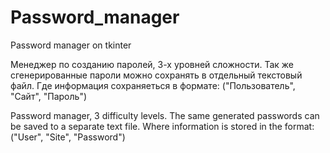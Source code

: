 # Password_manager
Password manager on tkinter

Менеджер по созданию паролей, 3-х уровней сложности.
Так же сгенерированные пароли можно сохранять в отдельный текстовый файл.
Где информация сохраняеться в формате: ("Пользователь", "Сайт", "Пароль")

Password manager, 3 difficulty levels.
The same generated passwords can be saved to a separate text file.
Where information is stored in the format: ("User", "Site", "Password")
